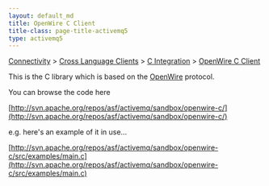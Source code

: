 ```yaml
---
layout: default_md
title: OpenWire C Client 
title-class: page-title-activemq5
type: activemq5
---
```


[Connectivity](connectivity) > [Cross Language Clients](cross-language-clients) > [C Integration](c-integration) > [OpenWire C Client](openwire-c-client)


This is the C library which is based on the [OpenWire](openwire) protocol.

You can browse the code here

[http://svn.apache.org/repos/asf/activemq/sandbox/openwire-c/](http://svn.apache.org/repos/asf/activemq/sandbox/openwire-c/)

e.g. here's an example of it in use...

[http://svn.apache.org/repos/asf/activemq/sandbox/openwire-c/src/examples/main.c](http://svn.apache.org/repos/asf/activemq/sandbox/openwire-c/src/examples/main.c)

